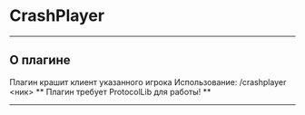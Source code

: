 # CrashPlayer

***
## О плагине
Плагин крашит клиент указанного игрока 
Использование: /crashplayer <ник>
** Плагин требует ProtocolLib для работы! **
***

